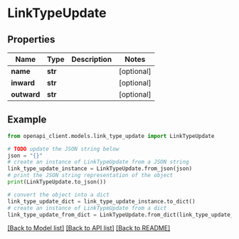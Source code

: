 # LinkTypeUpdate


## Properties

Name | Type | Description | Notes
------------ | ------------- | ------------- | -------------
**name** | **str** |  | [optional] 
**inward** | **str** |  | [optional] 
**outward** | **str** |  | [optional] 

## Example

```python
from openapi_client.models.link_type_update import LinkTypeUpdate

# TODO update the JSON string below
json = "{}"
# create an instance of LinkTypeUpdate from a JSON string
link_type_update_instance = LinkTypeUpdate.from_json(json)
# print the JSON string representation of the object
print(LinkTypeUpdate.to_json())

# convert the object into a dict
link_type_update_dict = link_type_update_instance.to_dict()
# create an instance of LinkTypeUpdate from a dict
link_type_update_from_dict = LinkTypeUpdate.from_dict(link_type_update_dict)
```
[[Back to Model list]](../README.md#documentation-for-models) [[Back to API list]](../README.md#documentation-for-api-endpoints) [[Back to README]](../README.md)


